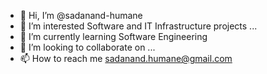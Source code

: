 - 👋 Hi, I’m @sadanand-humane
- 👀 I’m interested Software and IT Infrastructure projects ...
- 🌱 I’m currently learning Software Engineering
- 💞️ I’m looking to collaborate on ...
- 📫 How to reach me sadanand.humane@gmail.com

<!---
sadanand-humane/sadanand-humane is a ✨ special ✨ repository because its `README.md` (this file) appears on your GitHub profile.
You can click the Preview link to take a look at your changes.
--->

